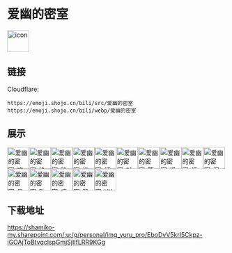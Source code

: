 # 爱幽的密室
<img src="https://emoji.shojo.cn/bili/src/爱幽的密室/icon.png" width="50" height="50" alt="icon">

## 链接
Cloudflare:
```
https://emoji.shojo.cn/bili/src/爱幽的密室
https://emoji.shojo.cn/bili/webp/爱幽的密室
```
## 展示
<img src="https://emoji.shojo.cn/bili/src/爱幽的密室/爱幽的密室-欢迎.png" width="50" height="50" alt="爱幽的密室-欢迎"><img src="https://emoji.shojo.cn/bili/src/爱幽的密室/爱幽的密室-绝对不放过.png" width="50" height="50" alt="爱幽的密室-绝对不放过"><img src="https://emoji.shojo.cn/bili/src/爱幽的密室/爱幽的密室-眯眼笑.png" width="50" height="50" alt="爱幽的密室-眯眼笑"><img src="https://emoji.shojo.cn/bili/src/爱幽的密室/爱幽的密室-诶嘿.png" width="50" height="50" alt="爱幽的密室-诶嘿"><img src="https://emoji.shojo.cn/bili/src/爱幽的密室/爱幽的密室-坏笑.png" width="50" height="50" alt="爱幽的密室-坏笑"><img src="https://emoji.shojo.cn/bili/src/爱幽的密室/爱幽的密室-对手指.png" width="50" height="50" alt="爱幽的密室-对手指"><img src="https://emoji.shojo.cn/bili/src/爱幽的密室/爱幽的密室-警觉.png" width="50" height="50" alt="爱幽的密室-警觉"><img src="https://emoji.shojo.cn/bili/src/爱幽的密室/爱幽的密室-抓狂.png" width="50" height="50" alt="爱幽的密室-抓狂"><img src="https://emoji.shojo.cn/bili/src/爱幽的密室/爱幽的密室-汗.png" width="50" height="50" alt="爱幽的密室-汗"><img src="https://emoji.shojo.cn/bili/src/爱幽的密室/爱幽的密室-泪.png" width="50" height="50" alt="爱幽的密室-泪"><img src="https://emoji.shojo.cn/bili/src/爱幽的密室/爱幽的密室-星星眼.png" width="50" height="50" alt="爱幽的密室-星星眼"><img src="https://emoji.shojo.cn/bili/src/爱幽的密室/爱幽的密室-贴.png" width="50" height="50" alt="爱幽的密室-贴"><img src="https://emoji.shojo.cn/bili/src/爱幽的密室/爱幽的密室-哼哼.png" width="50" height="50" alt="爱幽的密室-哼哼"><img src="https://emoji.shojo.cn/bili/src/爱幽的密室/爱幽的密室-静静看你.png" width="50" height="50" alt="爱幽的密室-静静看你"><img src="https://emoji.shojo.cn/bili/src/爱幽的密室/爱幽的密室-XY.png" width="50" height="50" alt="爱幽的密室-XY">

## 下载地址

https://shamiko-my.sharepoint.com/:u:/g/personal/img_yuru_pro/EboDvV5krI5Ckpz-iGOAjToBtvqclspGmjSjIIfLRR9KGg